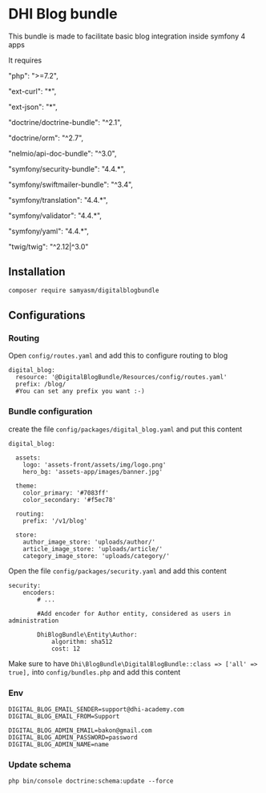 # DHI Blog bundle

This bundle is made to facilitate basic blog integration inside symfony 4 apps

It requires

"php": ">=7.2",

"ext-curl": "*",

"ext-json": "*",

"doctrine/doctrine-bundle": "^2.1",

"doctrine/orm": "^2.7",

"nelmio/api-doc-bundle": "^3.0",

"symfony/security-bundle": "4.4.*",

"symfony/swiftmailer-bundle": "^3.4",

"symfony/translation": "4.4.*",

"symfony/validator": "4.4.*",

"symfony/yaml": "4.4.*",

"twig/twig": "^2.12|^3.0"

## Installation

```bash
composer require samyasm/digitalblogbundle
```
## Configurations

### Routing

Open ```config/routes.yaml``` and add this to configure routing to blog

```
digital_blog:
  resource: '@DigitalBlogBundle/Resources/config/routes.yaml'
  prefix: /blog/ 
  #You can set any prefix you want :-)
```

### Bundle configuration

create the file ```config/packages/digital_blog.yaml``` and put this content

```
digital_blog:
  
  assets:
    logo: 'assets-front/assets/img/logo.png'
    hero_bg: 'assets-app/images/banner.jpg'
    
  theme:
    color_primary: '#7083ff'
    color_secondary: '#f5ec78'
    
  routing:
    prefix: '/v1/blog'
  
  store:
    author_image_store: 'uploads/author/'
    article_image_store: 'uploads/article/'
    category_image_store: 'uploads/category/'
```

Open the file ```config/packages/security.yaml``` and add this content

```
security:
    encoders:
        # ...
        
        #Add encoder for Author entity, considered as users in administration
        
        DhiBlogBundle\Entity\Author:
            algorithm: sha512
            cost: 12
```

Make sure to have ```Dhi\BlogBundle\DigitalBlogBundle::class => ['all' => true],``` into ```config/bundles.php``` and add this content

### Env

```
DIGITAL_BLOG_EMAIL_SENDER=support@dhi-academy.com
DIGITAL_BLOG_EMAIL_FROM=Support

DIGITAL_BLOG_ADMIN_EMAIL=bakon@gmail.com
DIGITAL_BLOG_ADMIN_PASSWORD=password
DIGITAL_BLOG_ADMIN_NAME=name
```

### Update schema

```
php bin/console doctrine:schema:update --force
```

